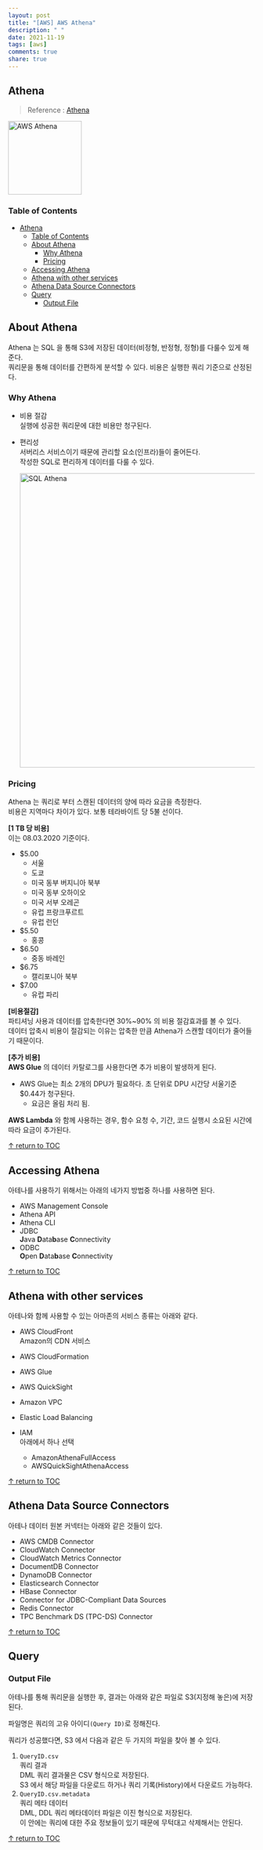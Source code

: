 ```yaml
---
layout: post
title: "[AWS] AWS Athena"
description: " "
date: 2021-11-19
tags: [aws]
comments: true
share: true
---
```


## Athena
> Reference : [Athena](https://docs.aws.amazon.com/ko_kr/athena/)

<img width="150" alt="AWS Athena" src="https://user-images.githubusercontent.com/48475824/89182480-c26c1b00-d5d0-11ea-833d-cc80ac37ad26.png">


### Table of Contents
- [Athena](#athena)
    - [Table of Contents](#table-of-contents)
  - [About Athena](#about-athena)
    - [Why Athena](#why-athena)
    - [Pricing](#pricing)
  - [Accessing Athena](#accessing-athena)
  - [Athena with other services](#athena-with-other-services)
  - [Athena Data Source Connectors](#athena-data-source-connectors)
  - [Query](#query)
    - [Output File](#output-file)


## About Athena 
Athena 는 SQL 을 통해 S3에 저장된 데이터(비정형, 반정형, 정형)를 다룰수 있게 해준다.  
쿼리문을 통해 데이터를 간편하게 분석할 수 있다. 비용은 실행한 쿼리 기준으로 산정된다. 

### Why Athena  
* 비용 절감  
  실행에 성공한 쿼리문에 대한 비용만 청구된다.  

    
* 편리성  
  서버리스 서비스이기 때문에 관리할 요소(인프라)들이 줄어든다.  
  작성한 SQL로 편리하게 데이터를 다룰 수 있다.  
  
  <img width="600" alt="SQL Athena" src="https://user-images.githubusercontent.com/48475824/89180504-dd3c9080-d5cc-11ea-854d-b1c3b65664d5.png">


### Pricing  
  Athena 는 쿼리로 부터 스캔된 데이터의 양에 따라 요금을 측정한다.  
  비용은 지역마다 차이가 있다. 보통 테라바이트 당 5불 선이다.  

  **[1 TB 당 비용]**  
  이는 08.03.2020 기준이다.  
  * $5.00
    * 서울
    * 도쿄
    * 미국 동부 버지니아 북부
    * 미국 동부 오하이오
    * 미국 서부 오레곤 
    * 유럽 프랑크푸르트
    * 유럽 런던
  * $5.50
    * 홍콩
  * $6.50
    * 중동 바레인
  * $6.75
    * 캘리포니아 북부
  * $7.00  
    * 유럽 파리

  **[비용절감]**  
  파티셔닝 사용과 데이터를 압축한다면 30%~90% 의 비용 절감효과를 볼 수 있다.  
  데이터 압축시 비용이 절감되는 이유는 압축한 만큼 Athena가 스캔할 데이터가 줄어들기 때문이다.  

  **[추가 비용]**  
  **AWS Glue** 의 데이터 카탈로그를 사용한다면 추가 비용이 발생하게 된다.   
  * AWS Glue는 최소 2개의 DPU가 필요하다. 초 단위로 DPU 시간당 서울기준 $0.44가 청구된다.  
    * 요금은 올림 처리 됨.

  **AWS Lambda** 와 함께 사용하는 경우, 함수 요청 수, 기간, 코드 실행시 소요된 시간에 따라 요금이 추가된다.  

[↑ return to TOC](#table-of-contents)


## Accessing Athena  
아테나를 사용하기 위해서는 아래의 네가지 방법중 하나를 사용하면 된다.  
* AWS Management Console 
* Athena API
* Athena CLI
* JDBC  
  **J**ava **D**ata**b**ase **C**onnectivity  
* ODBC  
  **O**pen **D**ata**b**ase **C**onnectivity

[↑ return to TOC](#table-of-contents)


## Athena with other services  
아테나와 함께 사용할 수 있는 아마존의 서비스 종류는 아래와 같다.  
* AWS CloudFront  
  Amazon의 CDN 서비스 

* AWS CloudFormation

* AWS Glue

* AWS QuickSight

* Amazon VPC

* Elastic Load Balancing

* IAM  
  아래에서 하나 선택
  * AmazonAthenaFullAccess  
  * AWSQuickSightAthenaAccess  

[↑ return to TOC](#table-of-contents)


## Athena Data Source Connectors  
아테나 데이터 원본 커넥터는 아래와 같은 것들이 있다.  

* AWS CMDB Connector
* CloudWatch Connector
* CloudWatch Metrics Connector
* DocumentDB Connector
* DynamoDB Connector
* Elasticsearch Connector
* HBase Connector
* Connector for JDBC-Compliant Data Sources
* Redis Connector
* TPC Benchmark DS (TPC-DS) Connector

[↑ return to TOC](#table-of-contents)


## Query
### Output File
아테나를 통해 쿼리문을 실행한 후, 결과는 아래와 같은 파일로 S3(지정해 놓은)에 저장된다.  

파일명은 쿼리의 고유 아이디```(Query ID)```로 정해진다.

쿼리가 성공했다면, S3 에서 다음과 같은 두 가지의 파일을 찾아 볼 수 있다.
1. ```QueryID.csv```  
  쿼리 결과  
  DML 쿼리 결과물은 CSV 형식으로 저장된다.  
  S3 에서 해당 파일을 다운로드 하거나 쿼리 기록(History)에서 다운로드 가능하다.  
1. ```QueryID.csv.metadata```  
  쿼리 메타 데이터  
  DML, DDL 쿼리 메타데이터 파일은 이진 형식으로 저장된다.  
  이 안에는 쿼리에 대한 주요 정보들이 있기 때문에 무턱대고 삭제해서는 안된다.


[↑ return to TOC](#table-of-contents)